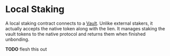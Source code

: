 # Local Staking

A local staking contract connects to a [Vault](./Vault.md). Unlike external stakers, it actually
accepts the native token along with the lien. It manages staking the vault tokens to the native
protocol and returns them when finished unbonding.

**TODO** flesh this out
